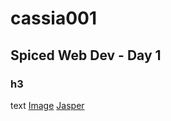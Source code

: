 # cassia001
## Spiced Web Dev - Day 1
### h3
text
[Image](https://www.markdownguide.org/assets/images/markdown-mark-white.svg)
[Jasper](.../IMG_1467.JPG)

